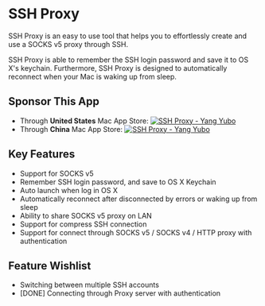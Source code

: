 # SSH Proxy

SSH Proxy is an easy to use tool that helps you to effortlessly create and use a SOCKS v5 proxy through SSH. 

SSH Proxy is able to remember the SSH login password and save it to OS X's keychain. Furthermore, SSH Proxy is designed to automatically reconnect when your Mac is waking up from sleep.

## Sponsor This App

* Through **United States** Mac App Store: <a href="https://itunes.apple.com/us/app/ssh-proxy/id597790822?mt=12&uo=4" target="itunes_store"><img src="http://r.mzstatic.com/images/web/linkmaker/badge_macappstore-lrg.gif" alt="SSH Proxy - Yang Yubo" style="border: 0;"/></a>
* Through **China** Mac App Store: <a href="https://itunes.apple.com/cn/app/ssh-proxy/id597790822?mt=12&uo=4" target="itunes_store"><img src="http://r.mzstatic.com/images/web/linkmaker/badge_macappstore-lrg.gif" alt="SSH Proxy - Yang Yubo" style="border: 0;"/></a>

## Key Features

- Support for SOCKS v5 
- Remember SSH login password, and save to OS X Keychain 
- Auto launch when log in OS X 
- Automatically reconnect after disconnected by errors or waking up from sleep 
- Ability to share SOCKS v5 proxy on LAN 
- Support for compress SSH connection 
- Support for connect through SOCKS v5 / SOCKS v4 / HTTP proxy with authentication 

## Feature Wishlist

- Switching between multiple SSH accounts
- [DONE] Connecting through Proxy server with authentication
